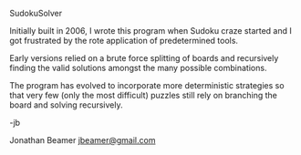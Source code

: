 SudokuSolver

Initially built in 2006, I wrote this program when Sudoku craze started and I got frustrated by the rote application of predetermined tools.

Early versions relied on a brute force splitting of boards and recursively finding the valid solutions amongst the many possible combinations.

The program has evolved to incorporate more deterministic strategies so that very few (only the most difficult) puzzles still rely on branching the board and solving recursively.

-jb

Jonathan Beamer
jbeamer@gmail.com
